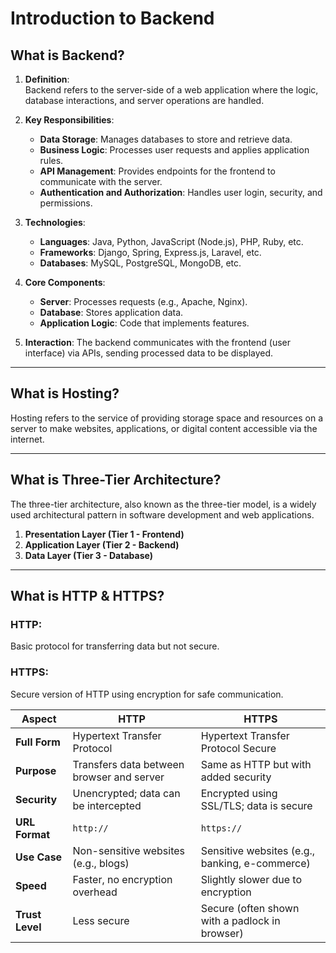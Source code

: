 # Introduction to Backend

## What is Backend?

1. **Definition**:  
   Backend refers to the server-side of a web application where the logic, database interactions, and server operations are handled.

2. **Key Responsibilities**:
   - **Data Storage**: Manages databases to store and retrieve data.
   - **Business Logic**: Processes user requests and applies application rules.
   - **API Management**: Provides endpoints for the frontend to communicate with the server.
   - **Authentication and Authorization**: Handles user login, security, and permissions.

3. **Technologies**:
   - **Languages**: Java, Python, JavaScript (Node.js), PHP, Ruby, etc.
   - **Frameworks**: Django, Spring, Express.js, Laravel, etc.
   - **Databases**: MySQL, PostgreSQL, MongoDB, etc.

4. **Core Components**:
   - **Server**: Processes requests (e.g., Apache, Nginx).
   - **Database**: Stores application data.
   - **Application Logic**: Code that implements features.

5. **Interaction**:
   The backend communicates with the frontend (user interface) via APIs, sending processed data to be displayed.

---

## What is Hosting?

Hosting refers to the service of providing storage space and resources on a server to make websites, applications, or digital content accessible via the internet.

---

## What is Three-Tier Architecture?

The three-tier architecture, also known as the three-tier model, is a widely used architectural pattern in software development and web applications.

1. **Presentation Layer (Tier 1 - Frontend)**  
2. **Application Layer (Tier 2 - Backend)**  
3. **Data Layer (Tier 3 - Database)**  

---

## What is HTTP & HTTPS?

### **HTTP**:  
Basic protocol for transferring data but not secure.  

### **HTTPS**:  
Secure version of HTTP using encryption for safe communication.

| **Aspect**      | **HTTP**                                     | **HTTPS**                                    |
|------------------|---------------------------------------------|---------------------------------------------|
| **Full Form**    | Hypertext Transfer Protocol                 | Hypertext Transfer Protocol Secure          |
| **Purpose**      | Transfers data between browser and server   | Same as HTTP but with added security        |
| **Security**     | Unencrypted; data can be intercepted        | Encrypted using SSL/TLS; data is secure     |
| **URL Format**   | `http://`                                   | `https://`                                  |
| **Use Case**     | Non-sensitive websites (e.g., blogs)        | Sensitive websites (e.g., banking, e-commerce) |
| **Speed**        | Faster, no encryption overhead              | Slightly slower due to encryption           |
| **Trust Level**  | Less secure                                 | Secure (often shown with a padlock in browser) |
